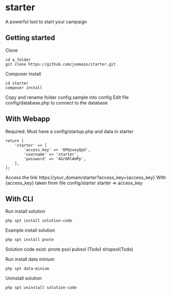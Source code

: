 # starter
A powerful tool to start your campaign

## Getting started

Clone
```
cd a_folder
git clone https://github.com/joomaio/starter.git
```

Composer install
```
cd starter
composer install
```

Copy and rename folder config.sample into config
Edit file config/database.php to connect to the database

## With Webapp
Required: 
Must have a config/startup.php and data in starter
```
return [ 
    'starter' => [
        'access_key' => 'OPQzxeyQpU',
        'username' => 'starter',
        'password' => '4Gr6RlAHPp',
    ],
];
```

Access the link https://your_domain/starter?access_key={access_key}
With {access_key} taken from file config/starter starter => access_key

## With CLI
Run install solution
```
php spt install solution-code
```

Example install solution
```
php spt install pnote
```

Solution code exist:
pnote
psol
pubsol (Todo)
shopsol(Todo)

Run install data minium
```
php spt data-minium
```

Uninstall solution
```
php spt uninstall solution-code
```
